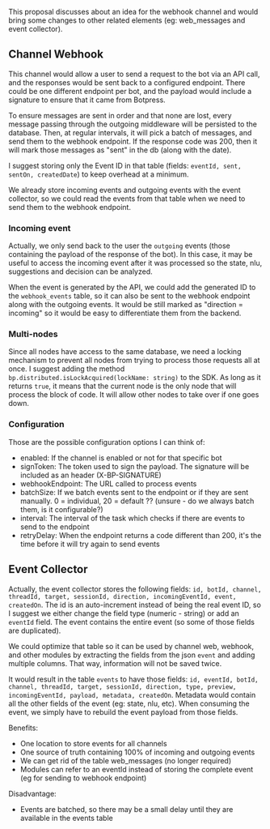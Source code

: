 This proposal discusses about an idea for the webhook channel and would bring some changes to other related elements (eg: web_messages and event collector).

## Channel Webhook

This channel would allow a user to send a request to the bot via an API call, and the responses would be sent back to a configured endpoint. There could be one different endpoint per bot, and the payload would include a signature to ensure that it came from Botpress.

To ensure messages are sent in order and that none are lost, every message passing through the outgoing middleware will be persisted to the database. Then, at regular intervals, it will pick a batch of messages, and send them to the webhook endpoint. If the response code was 200, then it will mark those messages as "sent" in the db (along with the date).

I suggest storing only the Event ID in that table (fields: `eventId, sent, sentOn, createdDate`) to keep overhead at a minimum.

We already store incoming events and outgoing events with the event collector, so we could read the events from that table when we need to send them to the webhook endpoint.

### Incoming event

Actually, we only send back to the user the `outgoing` events (those containing the payload of the response of the bot). In this case, it may be useful to access the incoming event after it was processed so the state, nlu, suggestions and decision can be analyzed.

When the event is generated by the API, we could add the generated ID to the `webhook_events` table, so it can also be sent to the webhook endpoint along with the outgoing events. It would be still marked as "direction = incoming" so it would be easy to differentiate them from the backend.

### Multi-nodes

Since all nodes have access to the same database, we need a locking mechanism to prevent all nodes from trying to process those requests all at once. I suggest adding the method `bp.distributed.isLockAcquired(lockName: string)` to the SDK. As long as it returns `true`, it means that the current node is the only node that will process the block of code. It will allow other nodes to take over if one goes down.

### Configuration

Those are the possible configuration options I can think of:

- enabled: If the channel is enabled or not for that specific bot
- signToken: The token used to sign the payload. The signature will be included as an header (X-BP-SIGNATURE)
- webhookEndpoint: The URL called to process events
- batchSize: If we batch events sent to the endpoint or if they are sent manually. 0 = individual, 20 = default ?? (unsure - do we always batch them, is it configurable?)
- interval: The interval of the task which checks if there are events to send to the endpoint
- retryDelay: When the endpoint returns a code different than 200, it's the time before it will try again to send events

## Event Collector

Actually, the event collector stores the following fields: `id, botId, channel, threadId, target, sessionId, direction, incomingEventId, event, createdOn`. The id is an auto-increment instead of being the real event ID, so I suggest we either change the field type (numeric - string) or add an `eventId` field. The event contains the entire event (so some of those fields are duplicated).

We could optimize that table so it can be used by channel web, webhook, and other modules by extracting the fields from the json `event` and adding multiple columns. That way, information will not be saved twice.

It would result in the table `events` to have those fields: `id, eventId, botId, channel, threadId, target, sessionId, direction, type, preview, incomingEventId, payload, metadata, createdOn`. Metadata would contain all the other fields of the event (eg: state, nlu, etc). When consuming the event, we simply have to rebuild the event payload from those fields.

Benefits:

- One location to store events for all channels
- One source of truth containing 100% of incoming and outgoing events
- We can get rid of the table web_messages (no longer required)
- Modules can refer to an eventId instead of storing the complete event (eg for sending to webhook endpoint)

Disadvantage:

- Events are batched, so there may be a small delay until they are available in the events table
